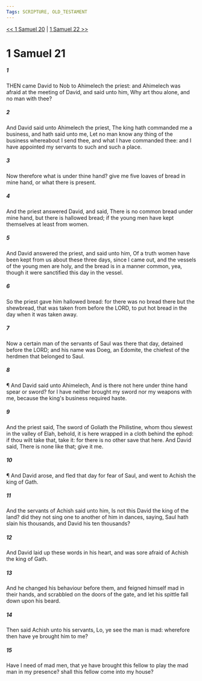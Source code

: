 ```yaml
---
Tags: SCRIPTURE, OLD_TESTAMENT
---
```


[<< 1 Samuel 20](OLD_TESTAMENT/09_1_Samuel/1_Samuel_20.md) | [1 Samuel 22 >>](OLD_TESTAMENT/09_1_Samuel/1_Samuel_22.md)

# 1 Samuel 21

##### 1

THEN came David to Nob to Ahimelech the priest: and Ahimelech was afraid at the meeting of David, and said unto him, Why art thou alone, and no man with thee?

##### 2

And David said unto Ahimelech the priest, The king hath commanded me a business, and hath said unto me, Let no man know any thing of the business whereabout I send thee, and what I have commanded thee: and I have appointed my servants to such and such a place.

##### 3

Now therefore what is under thine hand? give me five loaves of bread in mine hand, or what there is present.

##### 4

And the priest answered David, and said, There is no common bread under mine hand, but there is hallowed bread; if the young men have kept themselves at least from women.

##### 5

And David answered the priest, and said unto him, Of a truth women have been kept from us about these three days, since I came out, and the vessels of the young men are holy, and the bread is in a manner common, yea, though it were sanctified this day in the vessel.

##### 6

So the priest gave him hallowed bread: for there was no bread there but the shewbread, that was taken from before the LORD, to put hot bread in the day when it was taken away.

##### 7

Now a certain man of the servants of Saul was there that day, detained before the LORD; and his name was Doeg, an Edomite, the chiefest of the herdmen that belonged to Saul.

##### 8

¶ And David said unto Ahimelech, And is there not here under thine hand spear or sword? for I have neither brought my sword nor my weapons with me, because the king's business required haste.

##### 9

And the priest said, The sword of Goliath the Philistine, whom thou slewest in the valley of Elah, behold, it is here wrapped in a cloth behind the ephod: if thou wilt take that, take it: for there is no other save that here. And David said, There is none like that; give it me.

##### 10

¶ And David arose, and fled that day for fear of Saul, and went to Achish the king of Gath.

##### 11

And the servants of Achish said unto him, Is not this David the king of the land? did they not sing one to another of him in dances, saying, Saul hath slain his thousands, and David his ten thousands?

##### 12

And David laid up these words in his heart, and was sore afraid of Achish the king of Gath.

##### 13

And he changed his behaviour before them, and feigned himself mad in their hands, and scrabbled on the doors of the gate, and let his spittle fall down upon his beard.

##### 14

Then said Achish unto his servants, Lo, ye see the man is mad: wherefore then have ye brought him to me?

##### 15

Have I need of mad men, that ye have brought this fellow to play the mad man in my presence? shall this fellow come into my house?
